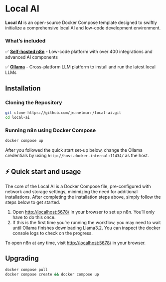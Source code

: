 # Local AI

**Local AI** is an open-source Docker Compose template designed to swiftly initialize a comprehensive local AI and low-code development environment.

### What’s included

✅ [**Self-hosted n8n**](https://n8n.io/) - Low-code platform with over 400
integrations and advanced AI components

✅ [**Ollama**](https://ollama.com/) - Cross-platform LLM platform to install
and run the latest local LLMs

## Installation

### Cloning the Repository

```bash
git clone https://github.com/jeanelmurr/local-ai.git
cd local-ai
```

### Running n8n using Docker Compose

```bash
docker compose up
```

After you followed the quick start set-up below, change the Ollama credentials
by using `http://host.docker.internal:11434/` as the host.

## ⚡️ Quick start and usage

The core of the Local AI is a Docker Compose file, pre-configured with network and storage settings, minimizing the need for additional installations.
After completing the installation steps above, simply follow the steps below to get started.

1. Open <http://localhost:5678/> in your browser to set up n8n. You’ll only
   have to do this once.
2. If this is the first time you’re running the workflow, you may need to wait
   until Ollama finishes downloading Llama3.2. You can inspect the docker
   console logs to check on the progress.

To open n8n at any time, visit <http://localhost:5678/> in your browser.

## Upgrading

```bash
docker compose pull
docker compose create && docker compose up
```
